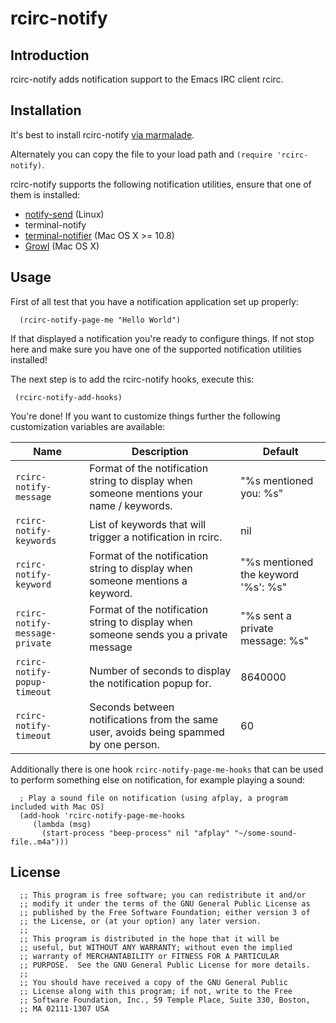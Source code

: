 # rcirc-notify

## Introduction

rcirc-notify adds notification support to the Emacs IRC client rcirc.

## Installation

It's best to install rcirc-notify [via marmalade](http://marmalade-repo.org/packages/rcirc-notify).

Alternately you can copy the file to your load path and `(require 'rcirc-notify)`.

rcirc-notify supports the following notification utilities, ensure that one of them is installed:

 - [notify-send](http://manpages.ubuntu.com/manpages/gutsy/man1/notify-send.1.html) (Linux)
 - terminal-notify
 - [terminal-notifier](https://github.com/alloy/terminal-notifier) (Mac OS X >= 10.8)
 - [Growl](http://growl.info/) (Mac OS X)

## Usage

First of all test that you have a notification application set up properly:

      (rcirc-notify-page-me "Hello World")

If that displayed a notification you're ready to configure things. If not stop here and make sure you have one of the supported notification utilities installed!

The next step is to add the rcirc-notify hooks, execute this:

     (rcirc-notify-add-hooks)

You're done! If you want to customize things further the following customization variables are available:

| Name                           | Description                                                                              | Default                             |
| ------------------------------ | ---------------------------------------------------------------------------------------- | ----------------------------------- |
| `rcirc-notify-message`         | Format of the notification string to display when someone mentions your name / keywords. | "%s mentioned you: %s"              |
| `rcirc-notify-keywords`        | List of keywords that will trigger a notification in rcirc.                              | nil                                 |
| `rcirc-notify-keyword`         | Format of the notification string to display when someone mentions a keyword.            | "%s mentioned the keyword '%s': %s" |
| `rcirc-notify-message-private` | Format of the notification string to display when someone sends you a private message    | "%s sent a private message: %s"     |
| `rcirc-notify-popup-timeout`   | Number of seconds to display the notification popup for.                                 | 8640000                             |
| `rcirc-notify-timeout`         | Seconds between notifications from the same user, avoids being spammed by one person.    | 60                                  |


Additionally there is one hook `rcirc-notify-page-me-hooks` that can be used to perform something else on notification, for example playing a sound:

      ; Play a sound file on notification (using afplay, a program included with Mac OS)
      (add-hook 'rcirc-notify-page-me-hooks
         (lambda (msg)
           (start-process "beep-process" nil "afplay" "~/some-sound-file..m4a")))

## License

      ;; This program is free software; you can redistribute it and/or
      ;; modify it under the terms of the GNU General Public License as
      ;; published by the Free Software Foundation; either version 3 of
      ;; the License, or (at your option) any later version.
      ;;
      ;; This program is distributed in the hope that it will be
      ;; useful, but WITHOUT ANY WARRANTY; without even the implied
      ;; warranty of MERCHANTABILITY or FITNESS FOR A PARTICULAR
      ;; PURPOSE.  See the GNU General Public License for more details.
      ;;
      ;; You should have received a copy of the GNU General Public
      ;; License along with this program; if not, write to the Free
      ;; Software Foundation, Inc., 59 Temple Place, Suite 330, Boston,
      ;; MA 02111-1307 USA
